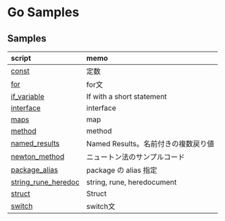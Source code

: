 # Go Samples
## Samples

|script|memo|
|:--|:--|
|[const](const)|定数|
|[for](for)|for文|
|[if_variable](if_variable)|If with a short statement|
|[interface](interface)|interface|
|[maps](maps)|map|
|[method](method)|method|
|[named_results](named_results)|Named Results。名前付きの複数戻り値|
|[newton_method](newton_method)|ニュートン法のサンプルコード|
|[package_alias](package_alias)|package の alias 指定|
|[string_rune_heredoc](string_rune_heredoc)|string, rune, heredocument|
|[struct](struct)|Struct|
|[switch](switch)|switch文|
